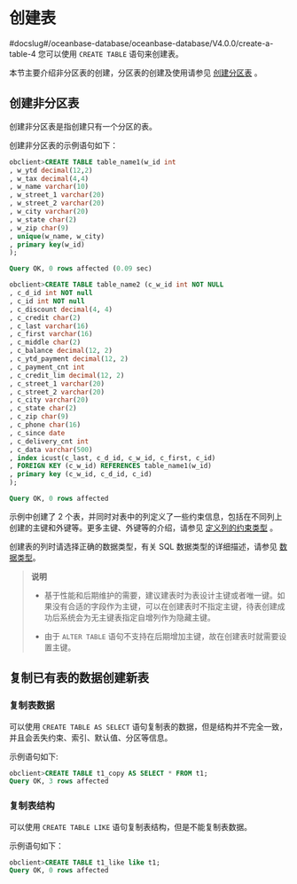 # 创建表
#docslug#/oceanbase-database/oceanbase-database/V4.0.0/create-a-table-4
您可以使用 `CREATE TABLE` 语句来创建表。

本节主要介绍非分区表的创建，分区表的创建及使用请参见 [创建分区表](../../8.distributed-storage-management/2.manage-partition-table/2.create-a-partition-table.md) 。

## 创建非分区表

创建非分区表是指创建只有一个分区的表。

创建非分区表的示例语句如下：

```sql
obclient>CREATE TABLE table_name1(w_id int
, w_ytd decimal(12,2)
, w_tax decimal(4,4)
, w_name varchar(10)
, w_street_1 varchar(20)
, w_street_2 varchar(20)
, w_city varchar(20)
, w_state char(2)
, w_zip char(9)
, unique(w_name, w_city)
, primary key(w_id)
);

Query OK, 0 rows affected (0.09 sec)

obclient>CREATE TABLE table_name2 (c_w_id int NOT NULL
, c_d_id int NOT null
, c_id int NOT null
, c_discount decimal(4, 4)
, c_credit char(2)
, c_last varchar(16)
, c_first varchar(16)
, c_middle char(2)
, c_balance decimal(12, 2)
, c_ytd_payment decimal(12, 2)
, c_payment_cnt int
, c_credit_lim decimal(12, 2)
, c_street_1 varchar(20)
, c_street_2 varchar(20)
, c_city varchar(20)
, c_state char(2)
, c_zip char(9)
, c_phone char(16)
, c_since date
, c_delivery_cnt int
, c_data varchar(500)
, index icust(c_last, c_d_id, c_w_id, c_first, c_id)
, FOREIGN KEY (c_w_id) REFERENCES table_name1(w_id)
, primary key (c_w_id, c_d_id, c_id)
);

Query OK, 0 rows affected
```

示例中创建了 2 个表，并同时对表中的列定义了一些约束信息，包括在不同列上创建的主键和外键等。更多主键、外键等的介绍，请参见 [定义列的约束类型](4.define-the-constraint-type-for-a-column.md) 。

创建表的列时请选择正确的数据类型，有关 SQL 数据类型的详细描述，请参见 [数据类型](../../../7.reference/2.sql-syntax/2.common-tenant-mysql-mode/1.basic-elements/1.data-type/1.data-type-overview.md)。

>**说明**
>
>* 基于性能和后期维护的需要，建议建表时为表设计主键或者唯一键。如果没有合适的字段作为主键，可以在创建表时不指定主键，待表创建成功后系统会为无主键表指定自增列作为隐藏主键。
>
>* 由于 `ALTER TABLE` 语句不支持在后期增加主键，故在创建表时就需要设置主键。

## 复制已有表的数据创建新表

### 复制表数据

可以使用 `CREATE TABLE AS SELECT` 语句复制表的数据，但是结构并不完全一致，并且会丢失约束、索引、默认值、分区等信息。

示例语句如下:

```sql
obclient>CREATE TABLE t1_copy AS SELECT * FROM t1;
Query OK, 3 rows affected
```

### 复制表结构

可以使用 `CREATE TABLE LIKE` 语句复制表结构，但是不能复制表数据。

示例语句如下：

```sql
obclient>CREATE TABLE t1_like like t1;
Query OK, 0 rows affected
```
